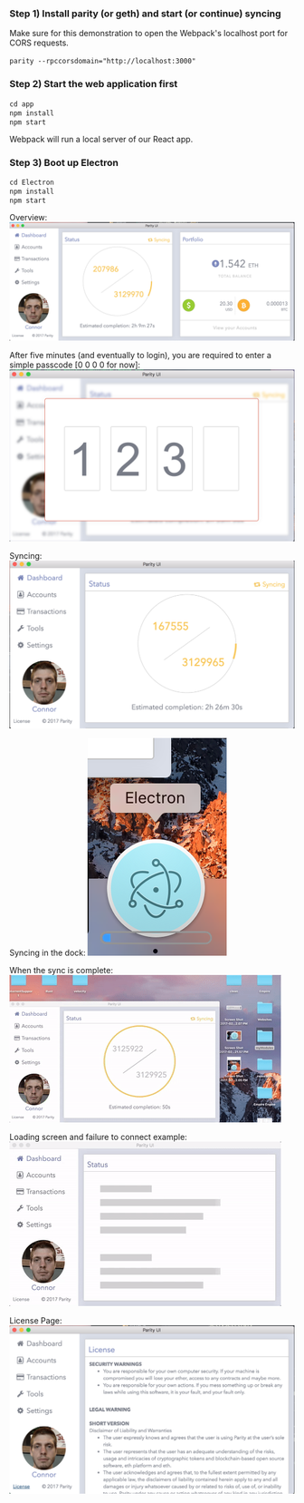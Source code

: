




### Step 1) Install parity (or geth) and start (or continue) syncing


Make sure for this demonstration to open the Webpack's localhost port for CORS requests.

`parity --rpccorsdomain="http://localhost:3000"`


### Step 2) Start the web application first

```terminal
cd app
npm install
npm start
```

Webpack will run a local server of our React app.

### Step 3) Boot up Electron

```terminal
cd Electron
npm install
npm start
```



Overview:
![alt tag](https://github.com/CraigglesO/Parity-UI/blob/master/img/overview.png)

After five minutes (and eventually to login), you are required to enter a simple passcode [0 0 0 0 for now]:
![alt tag](https://github.com/CraigglesO/Parity-UI/blob/master/img/pass.png)

Syncing:
![alt tag](https://github.com/CraigglesO/Parity-UI/blob/master/img/syncScreen.png)

Syncing in the dock:
![alt tag](https://github.com/CraigglesO/Parity-UI/blob/master/img/downloadDock.png)

When the sync is complete:
![alt tag](https://github.com/CraigglesO/Parity-UI/blob/master/img/complete.gif)

Loading screen and failure to connect example:
![alt tag](https://github.com/CraigglesO/Parity-UI/blob/master/img/skeleton.gif)

License Page:
![alt tag](https://github.com/CraigglesO/Parity-UI/blob/master/img/license.png)
